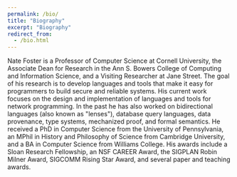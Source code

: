 ```yaml
---
permalink: /bio/
title: "Biography"
excerpt: "Biography"
redirect_from: 
  - /bio.html
---
```


Nate Foster is a Professor of Computer Science at Cornell University, the Associate Dean for Research in the Ann S. Bowers College of Computing and Information Science, and a Visiting Researcher at Jane Street. The goal of his research is to develop languages and tools that make it easy for programmers to build secure and reliable systems. His current work focuses on the design and implementation of languages and tools for network programming. In the past he has also worked on bidirectional languages (also known as "lenses"), database query languages, data provenance, type systems, mechanized proof, and formal semantics. He received a PhD in Computer Science from the University of Pennsylvania, an MPhil in History and Philosophy of Science from Cambridge University, and a BA in Computer Science from Williams College. His awards include a Sloan Research Fellowship, an NSF CAREER Award, the SIGPLAN Robin Milner Award, SIGCOMM Rising Star Award, and several paper and teaching awards.
